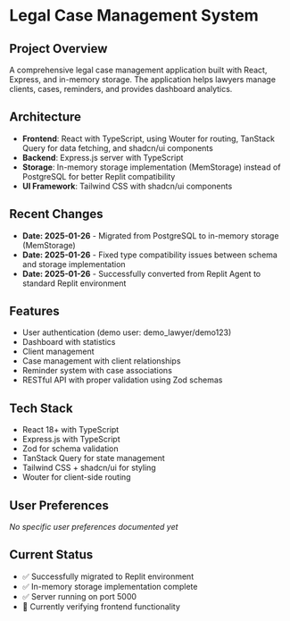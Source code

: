 # Legal Case Management System

## Project Overview
A comprehensive legal case management application built with React, Express, and in-memory storage. The application helps lawyers manage clients, cases, reminders, and provides dashboard analytics.

## Architecture
- **Frontend**: React with TypeScript, using Wouter for routing, TanStack Query for data fetching, and shadcn/ui components
- **Backend**: Express.js server with TypeScript
- **Storage**: In-memory storage implementation (MemStorage) instead of PostgreSQL for better Replit compatibility
- **UI Framework**: Tailwind CSS with shadcn/ui components

## Recent Changes
- **Date: 2025-01-26** - Migrated from PostgreSQL to in-memory storage (MemStorage)
- **Date: 2025-01-26** - Fixed type compatibility issues between schema and storage implementation
- **Date: 2025-01-26** - Successfully converted from Replit Agent to standard Replit environment

## Features
- User authentication (demo user: demo_lawyer/demo123)
- Dashboard with statistics
- Client management
- Case management with client relationships
- Reminder system with case associations
- RESTful API with proper validation using Zod schemas

## Tech Stack
- React 18+ with TypeScript
- Express.js with TypeScript
- Zod for schema validation
- TanStack Query for state management
- Tailwind CSS + shadcn/ui for styling
- Wouter for client-side routing

## User Preferences
*No specific user preferences documented yet*

## Current Status
- ✅ Successfully migrated to Replit environment
- ✅ In-memory storage implementation complete
- ✅ Server running on port 5000
- 🔄 Currently verifying frontend functionality